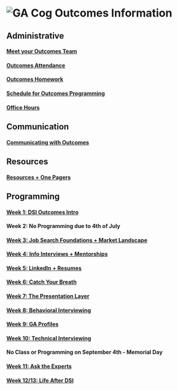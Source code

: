 # ![GA Cog](https://camo.githubusercontent.com/6ce15b81c1f06d716d753a61f5db22375fa684da/68747470733a2f2f67612d646173682e73332e616d617a6f6e6177732e636f6d2f70726f64756374696f6e2f6173736574732f6c6f676f2d39663838616536633963333837313639306533333238306663663535376633332e706e67) Outcomes Information
## Administrative
#### [Meet your Outcomes Team](https://git.generalassemb.ly/dsi-plus/DSI-PLUS-OUTCOMES/wiki/Welcome-to-Outcomes!)
#### [Outcomes Attendance](https://git.generalassemb.ly/dsi-plus/DSI-PLUS-OUTCOMES/wiki/Outcomes-Attendance)
#### [Outcomes Homework](https://git.generalassemb.ly/dsi-plus/DSI-PLUS-OUTCOMES/wiki/Homework)
#### [Schedule for Outcomes Programming](https://git.generalassemb.ly/dsi-plus/DSI-PLUS-OUTCOMES/wiki/DSI-PLUS-Outcomes-Schedule) 
#### [Office Hours](https://git.generalassemb.ly/dsi-plus/DSI-PLUS-OUTCOMES/wiki/Office-Hours) 
## Communication
#### [Communicating with Outcomes](https://git.generalassemb.ly/dsi-plus/DSI-PLUS-OUTCOMES/wiki/Communicating-with-Outcomes)
## Resources
#### [Resources + One Pagers](https://git.generalassemb.ly/dsi-plus/DSI-PLUS-OUTCOMES/wiki/DSI-Resources-and-One-Pagers)
## Programming 
#### [Week 1: DSI Outcomes Intro](https://git.generalassemb.ly/dsi-plus/DSI-PLUS-OUTCOMES/wiki/Week-1:-Intro-to-Outcomes)
#### Week 2: No Programming due to 4th of July
#### [Week 3: Job Search Foundations + Market Landscape](https://git.generalassemb.ly/dsi-plus/DSI-PLUS-OUTCOMES/wiki/Week-2:-Job-Search-Foundations-Market-Landscape)
#### [Week 4: Info Interviews + Mentorships](https://git.generalassemb.ly/dsi-plus/DSI-PLUS-OUTCOMES/wiki/Week-4:-Informational-Interviews---Mentorship)
#### [Week 5: LinkedIn + Resumes](https://git.generalassemb.ly/dsi-plus/DSI-PLUS-OUTCOMES/wiki/Week-5:-LinkedIn-and-Resumes)
#### [Week 6: Catch Your Breath](https://git.generalassemb.ly/dsi-plus/DSI-PLUS-OUTCOMES/wiki/Week-6:-Catch-Your-Breath)
#### [Week 7: The Presentation Layer](https://git.generalassemb.ly/dsi-plus/DSI-PLUS-OUTCOMES/wiki/Week-7:-The-Presentation-Layer)
#### [Week 8: Behavioral Interviewing](https://git.generalassemb.ly/dsi-plus/DSI-PLUS-OUTCOMES/wiki/Week-8:-Behavioral-Interview-Tips)
#### [Week 9: GA Profiles](https://git.generalassemb.ly/dsi-plus/DSI-PLUS-OUTCOMES/wiki/Week-9:-GA-Profiles)
#### [Week 10: Technical Interviewing](https://git.generalassemb.ly/dsi-plus/DSI-PLUS-OUTCOMES/wiki/Week-10:-Technical-Interview)
#### No Class or Programming on September 4th - Memorial Day 
#### [Week 11: Ask the Experts](https://git.generalassemb.ly/dsi-plus/DSI-PLUS-OUTCOMES/wiki/Week-11:-Ask-The-Experts)
#### [Week 12/13: Life After DSI](https://git.generalassemb.ly/dsi-plus/DSI-PLUS-OUTCOMES/wiki/Week-11:-Life-After-DSI)
